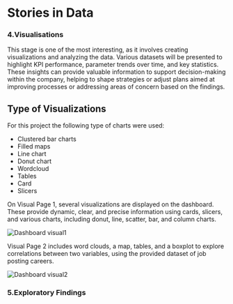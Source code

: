 # Stories in Data

### 4.Visualisations
This stage is one of the most interesting, as it involves creating visualizations and analyzing the data. Various datasets will be presented to highlight KPI performance, parameter trends over time, and key statistics. These insights can provide valuable information to support decision-making within the company, helping to shape strategies or adjust plans aimed at improving processes or addressing areas of concern based on the findings. 

## Type of Visualizations

For this project the following type of charts were used: 
- Clustered bar charts
- Filled maps
- Line chart
- Donut chart
- Wordcloud
- Tables
- Card
- Slicers

  

On Visual Page 1, several visualizations are displayed on the dashboard. These provide dynamic, clear, and precise information using cards, slicers, and various charts, including donut, line, scatter, bar, and column charts.


![Dashboard visual1](https://github.com/user-attachments/assets/37e9edff-ac4e-4451-a97a-113e6eb1f455)





Visual Page 2 includes word clouds, a map, tables, and a boxplot to explore correlations between two variables, using the provided dataset of job posting careers. 





![Dashboard visual2](https://github.com/user-attachments/assets/cad2eed0-82bd-4146-b1e4-90f0807ac160)












### 5.Exploratory Findings 






















